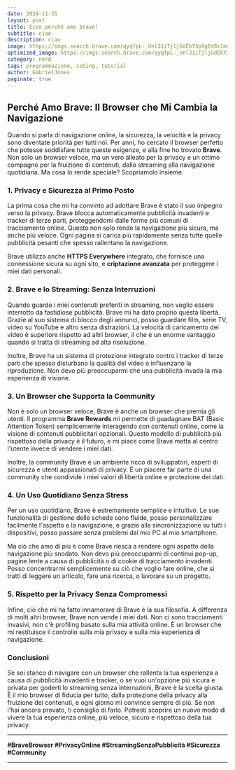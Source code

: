 ```yaml
---
date: 2024-11-31
layout: post
title: Ecco perché amo brave!
subtitle: ciao
description: ciao 
image: https://imgs.search.brave.com/qyqfpL-_Unl31iTjljGdEkY3p9gEd8x1mdD26uEfrMM/rs:fit:860:0:0:0/g:ce/aHR0cHM6Ly9pdHNm/b3NzLmNvbS9jb250/ZW50L2ltYWdlcy93/b3JkcHJlc3MvMjAy/MS8wNC9CcmF2ZS1C/cm93c2VyLXR3ZWFr/cy10aXBzLnBuZw
optimized_image: https://imgs.search.brave.com/qyqfpL-_Unl31iTjljGdEkY3p9gEd8x1mdD26uEfrMM/rs:fit:860:0:0:0/g:ce/aHR0cHM6Ly9pdHNm/b3NzLmNvbS9jb250/ZW50L2ltYWdlcy93/b3JkcHJlc3MvMjAy/MS8wNC9CcmF2ZS1C/cm93c2VyLXR3ZWFr/cy10aXBzLnBuZw
category: nerd
tags: programmazione, coding, tutorial
author: GabrielJones
paginate: true
---
```

## Perché Amo Brave: Il Browser che Mi Cambia la Navigazione

Quando si parla di navigazione online, la sicurezza, la velocità e la privacy sono diventate priorità per tutti noi. Per anni, ho cercato il browser perfetto che potesse soddisfare tutte queste esigenze, e alla fine ho trovato **Brave**. Non solo un browser veloce, ma un vero alleato per la privacy e un ottimo compagno per la fruizione di contenuti, dallo streaming alla navigazione quotidiana. Ma cosa lo rende speciale? Scopriamolo insieme.

### 1. **Privacy e Sicurezza al Primo Posto**

La prima cosa che mi ha convinto ad adottare Brave è stato il suo impegno verso la privacy. Brave blocca automaticamente pubblicità invadenti e tracker di terze parti, proteggendomi dalle forme più comuni di tracciamento online. Questo non solo rende la navigazione più sicura, ma anche più veloce. Ogni pagina si carica più rapidamente senza tutte quelle pubblicità pesanti che spesso rallentano la navigazione.

Brave utilizza anche **HTTPS Everywhere** integrato, che fornisce una connessione sicura su ogni sito, e **criptazione avanzata** per proteggere i miei dati personali.

### 2. **Brave e lo Streaming: Senza Interruzioni**

Quando guardo i miei contenuti preferiti in streaming, non voglio essere interrotto da fastidiose pubblicità. Brave mi ha dato proprio questa libertà. Grazie al suo sistema di blocco degli annunci, posso guardare film, serie TV, video su YouTube e altro senza distrazioni. La velocità di caricamento dei video è superiore rispetto ad altri browser, il che è un enorme vantaggio quando si tratta di streaming ad alta risoluzione.

Inoltre, Brave ha un sistema di protezione integrato contro i tracker di terze parti che spesso disturbano la qualità del video o influenzano la riproduzione. Non devo più preoccuparmi che una pubblicità invada la mia esperienza di visione.

### 3. **Un Browser che Supporta la Community**

Non è solo un browser veloce, Brave è anche un browser che premia gli utenti. Il programma **Brave Rewards** mi permette di guadagnare BAT (Basic Attention Token) semplicemente interagendo con contenuti online, come la visione di contenuti pubblicitari opzionali. Questo modello di pubblicità più rispettoso della privacy è il futuro, e mi piace come Brave metta al centro l'utente invece di vendere i miei dati.

Inoltre, la community Brave è un ambiente ricco di sviluppatori, esperti di sicurezza e utenti appassionati di privacy. È un piacere far parte di una community che condivide i miei valori di libertà online e protezione dei dati.

### 4. **Un Uso Quotidiano Senza Stress**

Per un uso quotidiano, Brave è estremamente semplice e intuitivo. Le sue funzionalità di gestione delle schede sono fluide, posso personalizzare facilmente l'aspetto e la navigazione, e grazie alla sincronizzazione su tutti i dispositivi, posso passare senza problemi dal mio PC al mio smartphone.

Ma ciò che amo di più è come Brave riesca a rendere ogni aspetto della navigazione più snodato. Non devo più preoccuparmi di continui pop-up, pagine lente a causa di pubblicità o di cookie di tracciamento invadenti. Posso concentrarmi semplicemente su ciò che voglio fare online, che si tratti di leggere un articolo, fare una ricerca, o lavorare su un progetto.

### 5. **Rispetto per la Privacy Senza Compromessi**

Infine, ciò che mi ha fatto innamorare di Brave è la sua filosofia. A differenza di molti altri browser, Brave non vende i miei dati. Non ci sono tracciamenti invasivi, non c'è profiling basato sulla mia attività online. È un browser che mi restituisce il controllo sulla mia privacy e sulla mia esperienza di navigazione.

### Conclusioni

Se sei stanco di navigare con un browser che rallenta la tua esperienza a causa di pubblicità invadenti e tracker, o se vuoi un'opzione più sicura e privata per goderti lo streaming senza interruzioni, Brave è la scelta giusta. È il mio browser di fiducia per tutto, dalla protezione della privacy alla fruizione dei contenuti, e ogni giorno mi convince sempre di più. Se non l'hai ancora provato, ti consiglio di farlo. Potresti scoprire un nuovo modo di vivere la tua esperienza online, più veloce, sicuro e rispettoso della tua privacy.

---

**#BraveBrowser #PrivacyOnline #StreamingSenzaPubblicità #Sicurezza #Community**

---
